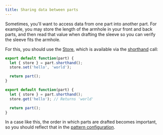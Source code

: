 ```yaml
---
title: Sharing data between parts
---
```


Sometimes, you'll want to access data from one part into another part. For example, you may store the length of the armhole in your front and back parts, and then read that value when drafting the sleeve so you can verify the sleeve fits the armhole.

For this, you should use the [Store](/api/store), which is available via the [shorthand](/howtos/core/shorthand/) call:

```js
export default function(part) {
  let { store } = part.shorthand();
  store.set('hello', 'world');

  return part();
}
```

```js
export default function(part) {
  let { store } = part.shorthand();
  store.get('hello'); // Returns 'world'

  return part();
}
```

In a case like this, the order in which parts are drafted becomes important, so you should reflect that in the [pattern configuration](/config).
